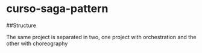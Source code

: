 # curso-saga-pattern

##Structure

The same project is separated in two, one project with orchestration and the other with choreography
